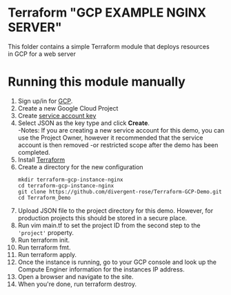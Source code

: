 # Terraform "GCP EXAMPLE NGINX SERVER"

This folder contains a simple Terraform module that deploys resources in GCP for a web server


# Running this module manually
1. Sign up/in for [GCP](https://cloud.google.com/).
2. Create a new Google Cloud Project
3. Create [service account key](https://console.cloud.google.com/apis/credentials/serviceaccountkey)
4. Select JSON as the key type and click **Create**.  
-Notes: If you are creating a new service account for this demo, you can use  the Project Owner, however it recommended that the service account is then removed -or restricted scope after the demo has been completed.
5. Install [Terraform](https://learn.hashicorp.com/tutorials/terraform/install-cli?in=terraform/gcp-get-started)
6. Create a directory for the new configuration
    ```
    mkdir terraform-gcp-instance-nginx
    cd terraform-gcp-instance-nginx
    git clone https://github.com/divergent-rose/Terraform-GCP-Demo.git
    cd Terraform_Demo
    ```
7. Upload JSON file to the project directory for this demo. However, for production projects this should be stored in a secure place.   
8. Run vim main.tf to set the project ID from the second step to the `'project'` property. 
9.  Run terraform init.
10. Run terraform fmt.
11. Run terraform apply.
12. Once the instance is running, go to your GCP console and look up the Compute Enginer information for the instances IP address. 
13. Open a browser and navigate to the site. 
14. When you're done, run terraform destroy.
